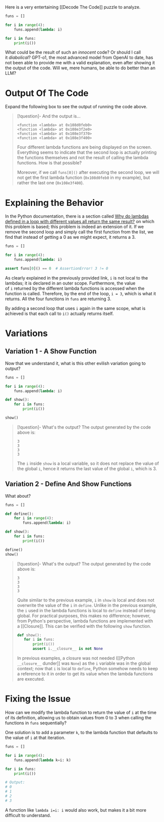 Here is a very entertaining [[Decode The Code]] puzzle to analyze.

```python
funs = []

for i in range(4):
    funs.append(lambda: i)

for i in funs:
    print(i())
```

What could be the result of such an _innocent_ code? Or should I call it _diabolical_? GPT-o1, the most advanced model from OpenAI to date, has not been able to provide me with a valid explanation, even after showing it the output of the code. Will we, mere humans, be able to do better than an LLM?

# Output Of The Code

Expand the following box to see the output of running the code above.

> [!question]- And the output is...
> ```output
> <function <lambda> at 0x108d0feb0>
> <function <lambda> at 0x108e3f2e0>
> <function <lambda> at 0x108e3f370>
> <function <lambda> at 0x108e3f400>
> ```
> 
> Four different lambda functions are being displayed on the screen. Everything seems to indicate that the second loop is actually printing the functions themselves and not the result of calling the lambda functions. How is that possible?
> 
> Moreover, if we call `funs[0]()` after executing the second loop, we will not get the first lambda function (`0x108d0feb0` in my example), but rather the last one (`0x108e3f400`).


# Explaining the Behavior

In the Python documentation, there is a section called [Why do lambdas defined in a loop with different values all return the same result?](https://docs.python.org/3/faq/programming.html#why-do-lambdas-defined-in-a-loop-with-different-values-all-return-the-same-result) on which this problem is based; this problem is indeed an extension of it. If we remove the second loop and simply call the first function from the list, we find that instead of getting a 0 as we might expect, it returns a 3.

```python
funs = []

for i in range(4):
    funs.append(lambda: i)

assert funs[0]() == 0  # AssertionError! 3 != 0
```

As clearly explained in the previously provided link, `i` is not local to the lambdas; it is declared in an outer scope. Furthermore, the value of `i` returned by the different lambda functions is accessed when the function is called. Therefore, by the end of the loop, `i = 3`, which is what it returns. All the four functions in `funs` are returning 3.

By adding a second loop that uses `i` again in the same scope, what is achieved is that each call to `i()` actually returns itself.


# Variations


## Variation 1 - A Show Function

Now that we understand it, what is this other evilish variation going to output?

```python
funs = []

for i in range(4):
    funs.append(lambda: i)

def show():
    for i in funs:
        print(i())

show()
```

> [!question]- What's the output?
> The output generated by the code above is:
> 
> ```output
> 3
> 3
> 3
> 3
> ```
> 
> The `i` inside `show` is a local variable, so it does not replace the value of the global `i`, hence it returns the last value of the global `i`, which is 3.


## Variation 2 - Define And Show Functions

What about?

```python
funs = []

def define():
    for i in range(4):
        funs.append(lambda: i)

def show():
    for i in funs:
        print(i())

define()
show()
```

> [!question]- What's the output?
> The output generated by the code above is:
> 
> ```output
> 3
> 3
> 3
> 3
> ```
> 
> Quite similar to the previous example, `i` in `show` is local and does not overwrite the value of the `i` in `define`. Unlike in the previous example, the `i` used in the lambda functions is local to `define` instead of being global. For practical purposes, this makes no difference; however, from Python's perspective, lambda functions are implemented with a [[Closure]]. This can be verified with the following `show` function.
> 
> ```python
> def show():
>    for i in funs:
>        print(i())
>        assert i.__closure__ is not None
> ```
> 
> In previous examples, a closure was not needed ([[Python `__closure__` dunder]] was `None`) as the `i` variable was in the global context; now that `i` is local to `define`, Python somehow needs to keep a reference to it in order to get its value when the lambda functions are executed.


# Fixing the Issue

How can we modify the lambda function to return the value of `i` at the time of its definition, allowing us to obtain values from 0 to 3 when calling the functions in `funs` sequentially?

One solution is to add a parameter `k`, to the lambda function that defaults to the value of `i` at that iteration.

```python
funs = []

for i in range(4):
    funs.append(lambda k=i: k)

for i in funs:
    print(i())

# Output:
# 0
# 1
# 2
# 3
```

A function like `lambda i=i: i` would also work, but makes it a bit more difficult to understand.